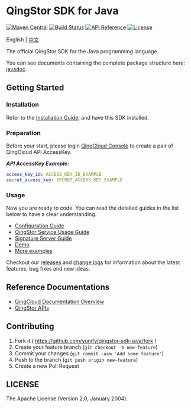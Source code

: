 # QingStor SDK for Java

[![Maven Central](https://maven-badges.herokuapp.com/maven-central/com.yunify/qingstor.sdk.java/badge.svg)](https://maven-badges.herokuapp.com/maven-central/com.yunify/qingstor.sdk.java/)
[![Build Status](https://travis-ci.org/yunify/qingstor-sdk-java.svg?branch=master)](https://travis-ci.org/yunify/qingstor-sdk-java)
[![API Reference](http://img.shields.io/badge/api-reference-green.svg)](http://docs.qingcloud.com)
[![License](http://img.shields.io/badge/license-apache%20v2-blue.svg)](https://github.com/yunify/qingstor-sdk-Java/blob/master/LICENSE)

English | [中文](./docs/guide_zh.md)

The official QingStor SDK for the Java programming language.

You can see documents containing the complete package structure here: [javadoc](https://javadoc.io/doc/com.yunify/qingstor.sdk.java).

## Getting Started

### Installation

Refer to the [Installation Guide](docs/installation.md), and have this SDK installed.


### Preparation

Before your start, please login [QingCloud Console](https://console.qingcloud.com/access_keys/) to create a pair of QingCloud API AccessKey.

___API AccessKey Example:___

``` yaml
access_key_id: ACCESS_KEY_ID_EXAMPLE
secret_access_key: SECRET_ACCESS_KEY_EXAMPLE
```

### Usage

Now you are ready to code. You can read the detailed guides in the list below to have a clear understanding.

- [Configuration Guide](docs/configuration.md)
- [QingStor Service Usage Guide](docs/qingstor_service_usage.md)
- [Signature Server Guide](docs/qingstor_signature_server_example.md)
- [Demo](docs/example/demo.md)
- [More examples](docs/more-examples.md)

Checkout our [releases](https://github.com/yunify/qingstor-sdk-java/releases) and [change logs](./CHANGELOG.md) for information about the latest features, bug fixes and new ideas.

## Reference Documentations

- [QingCloud Documentation Overview](https://docs.qingcloud.com)
- [QingStor APIs](https://docs.qingcloud.com/qingstor/api/index.html)

## Contributing

1. Fork it ( https://github.com/yunify/qingstor-sdk-java/fork )
2. Create your feature branch (`git checkout -b new-feature`)
3. Commit your changes (`git commit -asm 'Add some feature'`)
4. Push to the branch (`git push origin new-feature`)
5. Create a new Pull Request

## LICENSE

The Apache License (Version 2.0, January 2004).
